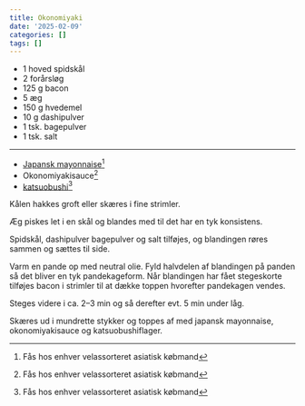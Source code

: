 ```yaml
---
title: Okonomiyaki
date: '2025-02-09'
categories: []
tags: []
---
```


* 1 hoved spidskål
* 2 forårsløg
* 125 g bacon
* 5 æg
* 150 g hvedemel
* 10 g dashipulver
* 1 tsk. bagepulver
* 1 tsk. salt

---

* [Japansk mayonnaise](https://www.kewpie.com/en/products/mayonnaise/)[^1]
* Okonomiyakisauce[^1]
* [katsuobushi](https://da.wikipedia.org/wiki/Katsuobushi)[^1]

Kålen hakkes groft eller skæres i fine strimler.

Æg piskes let i en skål og blandes med til det har en tyk konsistens.

Spidskål, dashipulver bagepulver og salt tilføjes, og blandingen røres sammen og sættes til side.

Varm en pande op med neutral olie. Fyld halvdelen af blandingen på panden så det bliver en tyk pandekageform. Når
blandingen har fået stegeskorte tilføjes bacon i strimler til at dække toppen hvorefter pandekagen vendes.

Steges videre i ca. 2–3 min og så derefter evt. 5 min under låg.

Skæres ud i mundrette stykker og toppes af med japansk mayonnaise, okonomiyakisauce og katsuobushiflager.

[^1]: Fås hos enhver velassorteret asiatisk købmand
